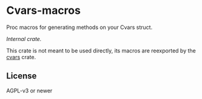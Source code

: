 # Cvars-macros

Proc macros for generating methods on your Cvars struct.

_Internal crate._

This crate is not meant to be used directly,
its macros are reexported by the [cvars](https://crates.io/crates/cvars) crate.

## License

AGPL-v3 or newer

